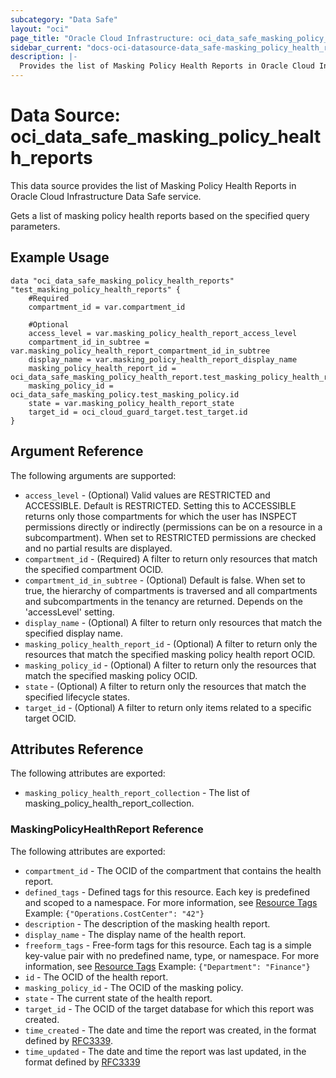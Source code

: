 ```yaml
---
subcategory: "Data Safe"
layout: "oci"
page_title: "Oracle Cloud Infrastructure: oci_data_safe_masking_policy_health_reports"
sidebar_current: "docs-oci-datasource-data_safe-masking_policy_health_reports"
description: |-
  Provides the list of Masking Policy Health Reports in Oracle Cloud Infrastructure Data Safe service
---
```


# Data Source: oci_data_safe_masking_policy_health_reports
This data source provides the list of Masking Policy Health Reports in Oracle Cloud Infrastructure Data Safe service.

Gets a list of masking policy health reports based on the specified query parameters.

## Example Usage

```hcl
data "oci_data_safe_masking_policy_health_reports" "test_masking_policy_health_reports" {
	#Required
	compartment_id = var.compartment_id

	#Optional
	access_level = var.masking_policy_health_report_access_level
	compartment_id_in_subtree = var.masking_policy_health_report_compartment_id_in_subtree
	display_name = var.masking_policy_health_report_display_name
	masking_policy_health_report_id = oci_data_safe_masking_policy_health_report.test_masking_policy_health_report.id
	masking_policy_id = oci_data_safe_masking_policy.test_masking_policy.id
	state = var.masking_policy_health_report_state
	target_id = oci_cloud_guard_target.test_target.id
}
```

## Argument Reference

The following arguments are supported:

* `access_level` - (Optional) Valid values are RESTRICTED and ACCESSIBLE. Default is RESTRICTED. Setting this to ACCESSIBLE returns only those compartments for which the user has INSPECT permissions directly or indirectly (permissions can be on a resource in a subcompartment). When set to RESTRICTED permissions are checked and no partial results are displayed. 
* `compartment_id` - (Required) A filter to return only resources that match the specified compartment OCID.
* `compartment_id_in_subtree` - (Optional) Default is false. When set to true, the hierarchy of compartments is traversed and all compartments and subcompartments in the tenancy are returned. Depends on the 'accessLevel' setting. 
* `display_name` - (Optional) A filter to return only resources that match the specified display name. 
* `masking_policy_health_report_id` - (Optional) A filter to return only the resources that match the specified masking policy health report OCID.
* `masking_policy_id` - (Optional) A filter to return only the resources that match the specified masking policy OCID.
* `state` - (Optional) A filter to return only the resources that match the specified lifecycle states.
* `target_id` - (Optional) A filter to return only items related to a specific target OCID.


## Attributes Reference

The following attributes are exported:

* `masking_policy_health_report_collection` - The list of masking_policy_health_report_collection.

### MaskingPolicyHealthReport Reference

The following attributes are exported:

* `compartment_id` - The OCID of the compartment that contains the health report.
* `defined_tags` - Defined tags for this resource. Each key is predefined and scoped to a namespace. For more information, see [Resource Tags](https://docs.cloud.oracle.com/iaas/Content/General/Concepts/resourcetags.htm)  Example: `{"Operations.CostCenter": "42"}` 
* `description` - The description of the masking health report.
* `display_name` - The display name of the health report.
* `freeform_tags` - Free-form tags for this resource. Each tag is a simple key-value pair with no predefined name, type, or namespace. For more information, see [Resource Tags](https://docs.cloud.oracle.com/iaas/Content/General/Concepts/resourcetags.htm)  Example: `{"Department": "Finance"}` 
* `id` - The OCID of the health report.
* `masking_policy_id` - The OCID of the masking policy.
* `state` - The current state of the health report.
* `target_id` - The OCID of the target database for which this report was created.
* `time_created` - The date and time the report was created, in the format defined by [RFC3339](https://tools.ietf.org/html/rfc3339). 
* `time_updated` - The date and time the report was last updated, in the format defined by [RFC3339](https://tools.ietf.org/html/rfc3339)  

